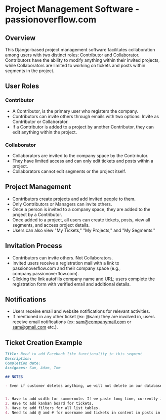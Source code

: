 # Project Management Software - passionoverflow.com

## Overview

This Django-based project management software facilitates collaboration among users with two distinct roles: Contributor and Collaborator. Contributors have the ability to modify anything within their invited projects, while Collaborators are limited to working on tickets and posts within segments in the project.

## User Roles

### Contributor
- A Contributor, is the primary user who registers the company.
- Contributors can invite others through emails with two options: Invite as Contributor or Collaborator.
- If a Contributor is added to a project by another Contributor, they can edit anything within the project.

### Collaborator
- Collaborators are invited to the company space by the Contributor.
- They have limited access and can only edit tickets and posts within a project.
- Collaborators cannot edit segments or the project itself.

## Project Management

- Contributors create projects and add invited people to them.
- Only Contributors or Managers can invite others.
- Once a person is invited to a company space, they are added to the project by a Contributor.
- Once added to a project, all users can create tickets, posts, view all segments, and access project details.
- Users can also view "My Tickets," "My Projects," and "My Segments."

## Invitation Process

- Contributors can invite others. Not Collaborators.
- Invited users receive a registration mail with a link to passionoverflow.com and their company space (e.g., company.passionoverflow.com).
- Clicking the link autofills company name and URL; users complete the registration form with verified email and additional details.

## Notifications

- Users receive email and website notifications for relevant activities.
- If mentioned in any other ticket (ex: @sam) they are involved in, users receive email notifications (ex: sam@companymail.com or sam@gmail.com etc.).

## Ticket Creation Example

```markdown
Title: Need to add Facebook like functionality in this segment
Description:
Completion date:
Assignees: Sam, Adam, Tom

## NOTES

- Even if customer deletes anything, we will not delete in our database. We will have deleted field in everymodel and make it true. We will keep the records until a year (decide this time period later).


1. Have to add width for summernote. If we paste long line, currently it is extending.
2. Have to add kanban board for tickets.
3. Have to add filters for all list tables.
4. Need to add @ and # for username and tickets in content in posts in ticket_posts page.

